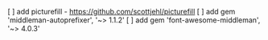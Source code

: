 [ ] add picturefill - https://github.com/scottjehl/picturefill
[ ] add gem 'middleman-autoprefixer', '~> 1.1.2'
[ ] add gem 'font-awesome-middleman', '~> 4.0.3'
